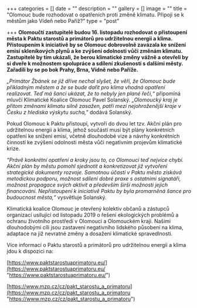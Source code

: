 +++
categories = []
date = ""
description = ""
gallery = []
image = ""
title = "Olomouc bude rozhodovat o opatřeních proti změně klimatu. Připojí se k městům jako Vídeň nebo Paříž?"
type = "post"

+++
**Olomoučtí zastupitelé budou 16. listopadu rozhodovat o přistoupení města k Paktu starostů a primátorů pro udržitelnou energii a klima. Přistoupením k iniciativě by se Olomouc dobrovolně zavázala ke snížení emisí skleníkových plynů a ke zvýšení odolnosti vůči změnám klimatu. Zastupitelé by tím ukázali, že berou klimatické změny vážně a otevřeli by si dveře k možnostem spolupráce a sdílení zkušeností s dalšími městy. Zařadili by se po bok Prahy, Brna, Vídně nebo Paříže.**

_„Primátor Žbánek se již dříve nechal slyšet, že věří, že Olomouc bude příkladným městem a že se bude dařit pro klima vhodná opatření realizovat. Teď má šanci ukázat, že to nebyly jen plané řeči,“_ připomíná mluvčí Klimatické Koalice Olomouc Pavel Solanský. _„Olomoucký kraj je přitom změnami klimatu silně zasažen, patří mezi nejohroženější kraje v Česku z hlediska výskytu sucha,”_ dodává Solanský.

Pokud Olomouc k Paktu přistoupí, vytvoří do dvou let tzv. Akční plán pro udržitelnou energii a klima, jehož součástí musí být plány konkrétních opatření ke snížení emisí, včetně dlouhodobé vize a návrhy konkrétních činností ke zvýšení odolnosti města vůči negativním projevům klimatické krize.

_“Právě konkrétní opatření a kroky jsou to, co Olomouci teď nejvíce chybí. Akční plán by městu pomohl sjednotit a konkretizovat již vytvoření strategické dokumenty rozvoje. Samotnou účastí v Paktu město získává metodickou podporu, možnost sdílení dobré praxe s ostatními signatáři, možnost propagace svých aktivit a především širší možnosti jejich financování. Nepřistoupení k iniciativě Paktu by byla promarněná šance pro budoucnost města,“_ vysvětluje Solanský.

Klimatická koalice Olomouc je otevřený kolektiv občanů a zástupců organizací usilující od listopadu 2019 o řešení ekologických problémů a ochranu životního prostředí v Olomouci a Olomouckém kraji. Našimi dlouhodobými cíli jsou zastavení negativního lidského působení na klima, adaptace na již nevratné změny a dosažení klimatické spravedlnosti.

Více informací o Paktu starostů a primátorů pro udržitelnou energii a klima jdou k dispozici na:

[https://www.paktstarostuaprimatoru.eu/](https://www.paktstarostuaprimatoru.eu/ "https://www.paktstarostuaprimatoru.eu/")

[https://www.mzp.cz/cz/pakt_starostu_a_primatoru](https://www.mzp.cz/cz/pakt_starostu_a_primatoru "https://www.mzp.cz/cz/pakt_starostu_a_primatoru")